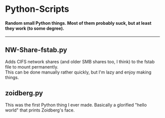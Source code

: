 # Python-Scripts
#### Random small Python things. Most of them probably suck, but at least they work (to some degree).

---

## NW-Share-fstab.py
Adds CIFS network shares (and older SMB shares too, I think) to the fstab file to mount permanently.  
This can be done manually rather quickly, but I'm lazy and enjoy making things.

## zoidberg.py
This was the first Python thing I ever made. Basically a glorified "hello world" that prints Zoidberg's face.

